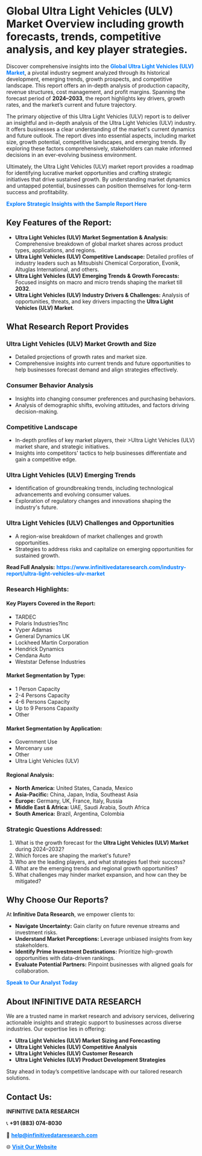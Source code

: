 <h1>Global Ultra Light Vehicles (ULV) Market Overview including growth forecasts, trends, competitive analysis, and key player strategies.</h1>
<p>
Discover comprehensive insights into the 
<a href="https://www.infinitivedataresearch.com/industry-report/ultra-light-vehicles-ulv-market" rel="dofollow" style="color: #007BFF; text-decoration: none;"><strong>Global Ultra Light Vehicles (ULV) Market</strong></a>, a pivotal industry segment analyzed through its historical development, emerging trends, growth prospects, and competitive landscape. This report offers an in-depth analysis of production capacity, revenue structures, cost management, and profit margins. Spanning the forecast period of <strong>2024–2033</strong>, the report highlights key drivers, growth rates, and the market’s current and future trajectory.
</p>
<p>
The primary objective of this Ultra Light Vehicles (ULV) report is to deliver an insightful and in-depth analysis of the Ultra Light Vehicles (ULV) industry. It offers businesses a clear understanding of the market's current dynamics and future outlook. The report dives into essential aspects, including market size, growth potential, competitive landscapes, and emerging trends. By exploring these factors comprehensively, stakeholders can make informed decisions in an ever-evolving business environment.
</p>
<p>
Ultimately, the Ultra Light Vehicles (ULV) market report provides a roadmap for identifying lucrative market opportunities and crafting strategic initiatives that drive sustained growth. By understanding market dynamics and untapped potential, businesses can position themselves for long-term success and profitability.
</p>
<p>
<a href="https://www.infinitivedataresearch.com/request-sample/reportId=111511" style="color: #007BFF; text-decoration: none;"><strong>Explore Strategic Insights with the Sample Report Here</strong></a>
</p>

<h2>Key Features of the Report:</h2>
<ul>
<li><strong>Ultra Light Vehicles (ULV) Market Segmentation & Analysis:</strong> Comprehensive breakdown of global market shares across product types, applications, and regions.</li>
<li><strong>Ultra Light Vehicles (ULV) Competitive Landscape:</strong> Detailed profiles of industry leaders such as Mitsubishi Chemical Corporation, Evonik, Altuglas International, and others.</li>
<li><strong>Ultra Light Vehicles (ULV) Emerging Trends & Growth Forecasts:</strong> Focused insights on macro and micro trends shaping the market till <strong>2032</strong>.</li>
<li><strong>Ultra Light Vehicles (ULV) Industry Drivers & Challenges:</strong> Analysis of opportunities, threats, and key drivers impacting the <strong>Ultra Light Vehicles (ULV) Market</strong>.</li>
</ul>

<h2>What Research Report Provides</h2>
<h3>Ultra Light Vehicles (ULV) Market Growth and Size</h3>
<ul>
<li>Detailed projections of growth rates and market size.</li>
<li>Comprehensive insights into current trends and future opportunities to help businesses forecast demand and align strategies effectively.</li>
</ul>

<h3>Consumer Behavior Analysis</h3>
<ul>
<li>Insights into changing consumer preferences and purchasing behaviors.</li>
<li>Analysis of demographic shifts, evolving attitudes, and factors driving decision-making.</li>
</ul>

<h3>Competitive Landscape</h3>
<ul>
<li>In-depth profiles of key market players, their >Ultra Light Vehicles (ULV) market share, and strategic initiatives.</li>
<li>Insights into competitors' tactics to help businesses differentiate and gain a competitive edge.</li>
</ul>

<h3>Ultra Light Vehicles (ULV) Emerging Trends</h3>
<ul>
<li>Identification of groundbreaking trends, including technological advancements and evolving consumer values.</li>
<li>Exploration of regulatory changes and innovations shaping the industry's future.</li>
</ul>

<h3>Ultra Light Vehicles (ULV) Challenges and Opportunities</h3>
<ul>
<li>A region-wise breakdown of market challenges and growth opportunities.</li>
<li>Strategies to address risks and capitalize on emerging opportunities for sustained growth.</li>
</ul>
<p><strong>Read Full Analysis:</strong> <a href="https://www.infinitivedataresearch.com/industry-report/ultra-light-vehicles-ulv-market" rel="dofollow" style="color: #007BFF; text-decoration: none;"><strong>https://www.infinitivedataresearch.com/industry-report/ultra-light-vehicles-ulv-market</strong></a></p>
<h3>Research Highlights:</h3>
<h4>Key Players Covered in the Report:</h4>
<ul><li>TARDEC</li><li>Polaris Industries?Inc</li><li>Vyper Adamas</li><li>General Dynamics UK</li><li>Lockheed Martin Corporation</li><li>Hendrick Dynamics</li><li>Cendana Auto</li><li>Weststar Defense Industries</li></ul>
<h4>Market Segmentation by Type:</h4>
<ul><li>1 Person Capacity</li><li>2-4 Persons Capacity</li><li>4-6 Persons Capacity</li><li>Up to 9 Persons Capaxity</li><li>Other</li></ul>
<h4>Market Segmentation by Application:</h4>
<ul><li>Government Use</li><li>Mercenary use</li><li>Other</li><li>Ultra Light Vehicles (ULV)</li></ul>

<h4>Regional Analysis:</h4>
<ul>
<li><strong>North America:</strong> United States, Canada, Mexico</li>
<li><strong>Asia-Pacific:</strong> China, Japan, India, Southeast Asia</li>
<li><strong>Europe:</strong> Germany, UK, France, Italy, Russia</li>
<li><strong>Middle East & Africa:</strong> UAE, Saudi Arabia, South Africa</li>
<li><strong>South America:</strong> Brazil, Argentina, Colombia</li>
</ul>

<h3>Strategic Questions Addressed:</h3>
<ol>
<li>What is the growth forecast for the <strong>Ultra Light Vehicles (ULV) Market</strong> during 2024–2032?</li>
<li>Which forces are shaping the market's future?</li>
<li>Who are the leading players, and what strategies fuel their success?</li>
<li>What are the emerging trends and regional growth opportunities?</li>
<li>What challenges may hinder market expansion, and how can they be mitigated?</li>
</ol>

<h2>Why Choose Our Reports?</h2>
<p>At <strong>Infinitive Data Research</strong>, we empower clients to:</p>
<ul>
<li><strong>Navigate Uncertainty:</strong> Gain clarity on future revenue streams and investment risks.</li>
<li><strong>Understand Market Perceptions:</strong> Leverage unbiased insights from key stakeholders.</li>
<li><strong>Identify Prime Investment Destinations:</strong> Prioritize high-growth opportunities with data-driven rankings.</li>
<li><strong>Evaluate Potential Partners:</strong> Pinpoint businesses with aligned goals for collaboration.</li>
</ul>
<p><a href="https://www.infinitivedataresearch.com/industry-report/ultra-light-vehicles-ulv-market" rel="dofollow" style="color: #007BFF; text-decoration: none;"><strong>Speak to Our Analyst Today</strong></a></p>

<h2>About INFINITIVE DATA RESEARCH</h2>
<p>We are a trusted name in market research and advisory services, delivering actionable insights and strategic support to businesses across diverse industries. Our expertise lies in offering:</p>
<ul>
<li><strong>Ultra Light Vehicles (ULV) Market Sizing and Forecasting</strong></li>
<li><strong>Ultra Light Vehicles (ULV) Competitive Analysis</strong></li>
<li><strong>Ultra Light Vehicles (ULV) Customer Research</strong></li>
<li><strong>Ultra Light Vehicles (ULV) Product Development Strategies</strong></li>
</ul>
<p>Stay ahead in today’s competitive landscape with our tailored research solutions.</p>

<h2>Contact Us:</h2>
<p><strong>INFINITIVE DATA RESEARCH</strong></p>
<p>📞 <strong>+91 (883) 074-8030</strong></p>
<p>📧 <strong><a href="mailto:help@infinitivedataresearch.com" style="color: #007BFF;">help@infinitivedataresearch.com</a></strong></p>
<p>🌐 <strong><a href="https://www.infinitivedataresearch.com" rel="dofollow" style="color: #007BFF;">Visit Our Website</a></strong></p>